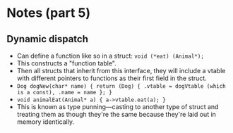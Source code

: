 # Notes (part 5)

## Dynamic dispatch
  * Can define a function like so in a struct: `void (*eat) (Animal*);`
  * This constructs a "function table".
  * Then all structs that inherit from this interface, they will include a vtable with different pointers to functions as their first field in the struct.
  * `Dog dogNew(char* name) {
      return (Dog) {
        .vtable = dogVtable (which is a const),
        .name = name
      };
    }`
  * `void animalEat(Animal* a) {
      a->vtable.eat(a);
    }`
  * This is known as type punning—casting to another type of struct and treating them as though they're the same because they're laid out in memory identically.
